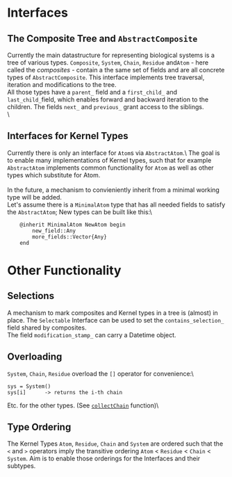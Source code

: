 # Interfaces

## The Composite Tree and `AbstractComposite`

Currently the main datastructure for representing biological systems is a tree of various
types. `Composite`, `System`, `Chain`, `Residue` and`Atom` - here called 
the *composites* - 
contain a the same set of fields and are all concrete types of `AbstractComposite`.
This interface implements tree traversal, iteration and modifications to the tree.\
All those types have a `parent_` field and a `first_child_` and `last_child_`field, which
enables forward and backward iteration to the children. The fields `next_` and `previous_`
grant access to the siblings. \
\

## Interfaces for Kernel Types

Currently there is only an interface for `Atom`s via `AbstractAtom`.\ 
The goal is to enable many implementations of Kernel types, such that for example
`AbstractAtom` implements common functionality for `Atom` as well as other types which 
substitute for Atom.\
\
In the future, a mechanism to convieniently inherit from a minimal working type will be added.\
Let's assume there is a `MinimalAtom` type that has all needed fields to satisfy the
`AbstractAtom`; New types can be built like this:\
```
    @inherit MinimalAtom NewAtom begin
        new_field::Any
        more_fields::Vector{Any}
    end
```
 

# Other Functionality

## Selections
A mechanism to mark composites and Kernel types in a tree is (almost) in place. The `Selectable`
Interface can be used to set the `contains_selection_` field shared by composites.\
The field `modification_stamp_` can carry a Datetime object.


## Overloading
`System`, `Chain`, `Residue` overload the `[]` operator for convenience:\
```
sys = System()
sys[i]      -> returns the i-th chain 
```
Etc. for the other types.
(See [`collectChain`](@ref) function)\



## Type Ordering
The Kernel Types `Atom`, `Residue`, `Chain` and `System` are ordered such that the `<` and
`>` operators imply the transitive ordering `Atom` < `Residue` < `Chain` < `System`. 
Aim is to enable those orderings for the Interfaces and their subtypes.